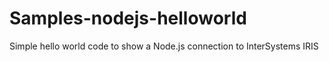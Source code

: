 # Samples-nodejs-helloworld
Simple hello world code to show a Node.js connection to InterSystems IRIS
